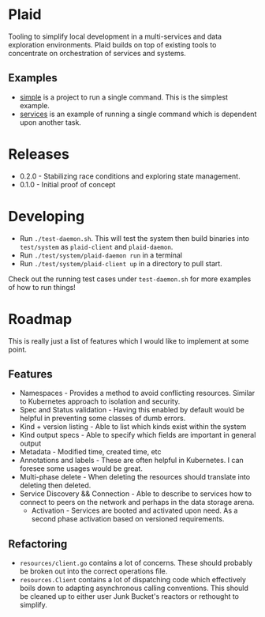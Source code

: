# Plaid

Tooling to simplify local development in a multi-services and data exploration environments.  Plaid builds on top of
existing tools to concentrate on orchestration of services and systems.

## Examples

* [simple](tests/system/simple) is a project to run a single command.  This is the simplest example.
* [services](tests/system/deps/services) is an example of running a single command which is dependent upon another task.

# Releases
* 0.2.0 - Stabilizing race conditions and exploring state management.
* 0.1.0 - Initial proof of concept

# Developing
* Run `./test-daemon.sh`.  This will test the system then build binaries into `test/system` as `plaid-client` and
`plaid-daemon`.
* Run `./test/system/plaid-daemon run` in a terminal
* Run `./test/system/plaid-client up` in a directory to pull start.

Check out the running test cases under `test-daemon.sh` for more examples of how to run things!

# Roadmap
This is really just a list of features which I would like to implement at some point.

## Features
* Namespaces - Provides a method to avoid conflicting resources.  Similar to Kubernetes approach to isolation and security.
* Spec and Status validation - Having this enabled by default would be helpful in preventing some classes of dumb errors.
* Kind + version listing - Able to list which kinds exist within the system
* Kind output specs - Able to specify which fields are important in general output 
* Metadata - Modified time, created time, etc
* Annotations and labels - These are often helpful in Kubernetes.  I can foresee some usages would be great.
* Multi-phase delete - When deleting the resources should translate into deleting then deleted.
* Service Discovery && Connection - Able to describe to services how to connect to peers on the network and perhaps in the data storage arena.
  * Activation - Services are booted and activated upon need.  As a second phase activation based on versioned requirements.

## Refactoring
* `resources/client.go` contains a lot of concerns.  These should probably be broken out into the correct operations
file.
* `resources.Client` contains a lot of dispatching code which effectively boils down to adapting asynchronous calling
conventions.  This should be cleaned up to either user Junk Bucket's reactors or rethought to simplify.
